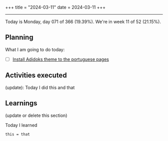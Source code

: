 +++
title = "2024-03-11"
date = 2024-03-11
+++

---

Today is Monday, day 071 of 366 (19.39%). We're in week 11 of 52 (21.15%).

## Planning

What I am going to do today:

- [ ] [Install Adidoks theme to the portuguese pages](https://github.com/OmnicodeSolutions/worklog-luisa/issues/4)

## Activities executed

(update): Today I did this and that

## Learnings

(update or delete this section)

Today I learned
```
this = that
```
